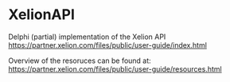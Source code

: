# XelionAPI
Delphi (partial) implementation of the Xelion API
https://partner.xelion.com/files/public/user-guide/index.html

Overview of the resoruces can be found at:
https://partner.xelion.com/files/public/user-guide/resources.html
